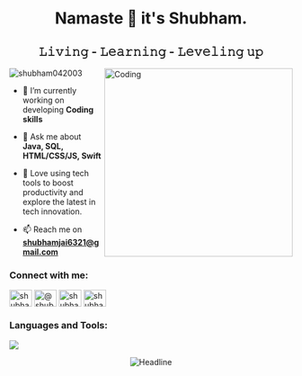 <h1 align="center">Namaste 🙏 it's Shubham.  </h1>

<h2 align="center">𝙻𝚒𝚟𝚒𝚗𝚐 - 𝙻𝚎𝚊𝚛𝚗𝚒𝚗𝚐 - 𝙻𝚎𝚟𝚎𝚕𝚒𝚗𝚐 𝚞𝚙</h2>

<img align="right" alt="Coding" width="335" src="https://user-images.githubusercontent.com/32653955/190232403-6277abaa-a669-4ca9-ba65-f862b44391f9.gif">

<p align="left"> <img src="https://komarev.com/ghpvc/?username=shubham042003&label=Profile%20views&color=0e75b6&style=flat" alt="shubham042003" /> </p>

- 🌱 I’m currently working on developing **Coding skills**

- 💬 Ask me about **Java, SQL, HTML/CSS/JS, Swift**

- 🤖 Love using tech tools to boost productivity and explore the latest in tech innovation.

- 📫 Reach me on **shubhamjai6321@gmail.com**

<h3 align="left">Connect with me:</h3>
<p align="left">
<a href="https://linkedin.com/in/shubham-jaiswal-840900280" target="blank"><img align="center" src="https://raw.githubusercontent.com/rahuldkjain/github-profile-readme-generator/master/src/images/icons/Social/linked-in-alt.svg" alt="shubham-jaiswal-840900280" height="30" width="40" /></a>
<a href="https://www.hackerrank.com/profile/shubhamjaiswal06" target="blank"><img align="center" src="https://raw.githubusercontent.com/rahuldkjain/github-profile-readme-generator/master/src/images/icons/Social/hackerrank.svg" alt="@shubhamjaiswal06" height="30" width="40" /></a>
<a href="https://leetcode.com/u/shubham___1/" target="blank"><img align="center" src="https://raw.githubusercontent.com/rahuldkjain/github-profile-readme-generator/master/src/images/icons/Social/leet-code.svg" alt="shubham034" height="30" width="40" /></a>
<a href="https://auth.geeksforgeeks.org/user/shubham_jaiswal03" target="blank"><img align="center" src="https://raw.githubusercontent.com/rahuldkjain/github-profile-readme-generator/master/src/images/icons/Social/geeks-for-geeks.svg" alt="shubham_jaiswal03" height="30" width="40" /></a>
</p>


<h3 align="left">Languages and Tools:</h3>
<p align="left"> <a href=""><img src="https://skillicons.dev/icons?i=java,html,css,js,swift,bootstrap,vscode,supabase,figma,react,tailwind,github"> </a> </p>


<div align=center>
        <img src="https://readme-typing-svg.herokuapp.com?color=ff33df&size=20&center=true&vCenter=true&width=600&height=50&lines=Show+some+%E2%9D%A4%EF%B8%8F+by+starring+some+of+the+repositories!;" alt="Headline" />
    </div>
    
